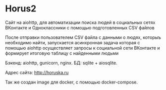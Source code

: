 # Horus2
Сайт на aiohttp, для автоматизации поиска людей в социальных сетях ВКонтакте и Одноклассники с помощью подготовленных CSV файлов

После отправки пользователем CSV файла с данными о людях, которыъ необходимо найти, запускается асинхронная задача
которая с помощью aiohttp осуществляет запросы к социальной сети ВКонтакте и формирует итоговую таблицу с найденными людьми

Бэкенд:      aiohttp, gunicorn, nginx.
БД:          sqlite + aiosqlite.

Адрес сайта: http://horuska.ru

Так же создан image для docker, с помощью docker-compose.
